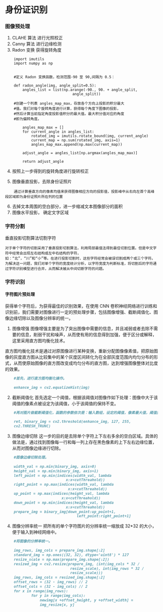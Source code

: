 
# 身份证识别

### 图像预处理
1. CLAHE 算法 进行光照校正
2. Canny 算法 进行边缘检测
3. Radon 变换 获得旋转角度
```
    import imutils
    import numpy as np
    
    
    #定义 Radon 变换函数，检测范围-90 至 90,间隔为 0.5：
    
    def radon_angle(img, angle_split=0.5):  
        angles_list = list(np.arange(-90., 90. + angle_split, 
                               angle_split))
    
    #创建一个列表 angles_map_max，存放各个方向上投影的积分最大
    #值。我们对每个旋转角度进行计算，获得每个角度下图像的投影，
    #然后计算当前指定角度投影值积分的最大值。最大积分值对应的角度
    #即为偏转角度。
    
        angles_map_max = []
        for current_angle in angles_list:
            rotated_img = imutils.rotate_bound(img, current_angle)
            current_map = np.sum(rotated_img, axis=1)
            angles_map_max.append(np.max(current_map))
            
        adjust_angle = angles_list[np.argmax(angles_map_max)]
    
        return adjust_angle
```
4. 按照上一步得到的旋转角度进行旋转校正

5. 图像垂直投影，去除身份证照片
```
    通过计算垂直方向的像素均值来获得图像相应方向的投影值，投影峰中从右向左首个高峰段区域即为身份证照片所在列的位置
```
6. 去掉文本周围的空白部分，进一步缩减文本图像部分的面积
7. 图像水平投影， 确定文字区域


### 字符分割
垂直投影切割算法切割字符
```
对于单个字符的切割采用了垂直投影切割算法，利用局部最值法得到最佳切割位置。但是中文字符中经常会出现左右结构或左中右结构的字符，
如：“北”，“川”和“小”等。在进行投影切割时，这些字符经常会被误切割成两个或三个字符。
为解决这一问题，我们对单个字符的宽度统计分析，以字符宽度为判断标准，将切割后的字符通过字符识别模型进行合并，从而解决被从中间切断字符的问题。
```



### 字符识别

#### 字符图片预处理
获得单个字符后，为获得最佳的识别效果，在使用 CNN 卷积神经网络进行训练和识别前，我们需要对图像进行一定的预处理步骤，包括图像增强、截断阈值化、图像边缘切除以及图像分辨率的统一。

1. 图像增强 
图像增强主要是为了突出图像中需要的信息，并且减弱或者去除不需要的信息，削弱干扰和噪声，从而使有用的信息得到加强，便于区分或解释，这里采用直方图均衡化技术。

直方图均衡化技术是通过对原图像进行某种变换，重新分配图像像素值，把原始图像的灰度直方图从比较集中的某个灰度区间转化为在全部灰度范围内均匀分布的形式，从而使原始图像的直方图改变成均匀分布的直方图，达到增强图像整体对比度的效果。
```markdown
    #首先，进行直方图均衡化操作。
    
    enhance_img = cv2.equalizeHist(img)
```

2. 截断阈值化 
首先选定一个阈值，根据该阈值对图像作如下处理：图像中大于该阈值的像素点被设定为该阈值，小于该阈值的保持不变。
```markdown
    #再对图片做截断阈值化，函数的参数依次是：输入数组，设定的阈值，像素最大值，阈值类型。
    
    ret, binary_img = cv2.threshold(enhance_img, 127, 255, 
    cv2.THRESH_TRUNC)
```
3. 图像边缘切除
这一步的目的是去除单个字符上下左右多余的空白区域。具体的做法是，通过找到图像每一行和每一列上存在黑色像素的上下左右边缘位置，从而对图像边缘进行切除。
```markdown
    #图像边缘切除处理。
    
    width_val = np.min(binary_img, axis=0)
    height_val = np.min(binary_img, axis=1)
    left_point = np.min(indices(width_val, lambda 
                            x:x<cutThreahold))
    right_point = np.max(indices(width_val, lambda 
                             x:x<cutThreahold))
    up_point = np.max(indices(height_val, lambda 
                          x:x<cutThreahold))
    down_point = np.min(indices(height_val, lambda 
                            x:x<cutThreahold))
    prepare_img = binary_img[down_point:up_point+1, 
                                 left_point:right_point+1]
```
4. 图像分辨率统一
把所有的单个字符图片的分辨率统一缩放成 32*32 的大小，便于输入到神经网络中。
```markdown
    #将图像的分辨率统一。
    
    img_rows, img_cols = prepare_img.shape[:2]
    standard_img = np.ones((32, 32), dtype='uint8') * 127
    resize_scale = np.max(prepare_img.shape[:2])
    resized_img = cv2.resize(prepare_img, (int(img_cols * 32 / 
                              resize_scale), int(img_rows * 32 /
                              resize_scale)))
    img_rows, img_cols = resized_img.shape[:2]
    offset_rows = (32 - img_rows) // 2
    offset_cols = (32 - img_cols) // 2
    for x in range(img_rows):
            for y in range(img_cols):
                newimg[x +offset_height, y +offset_width] = 
                img_resize[x, y]
```
